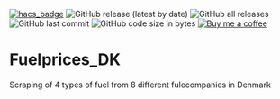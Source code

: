 [![hacs_badge](https://img.shields.io/badge/HACS-Default-41BDF5.svg)](https://github.com/hacs/integration)
![GitHub release (latest by date)](https://img.shields.io/github/v/release/J-Lindvig/Fuelprices_DK)
![GitHub all releases](https://img.shields.io/github/downloads/J-Lindvig/Fuelprices_DK/total)
![GitHub last commit](https://img.shields.io/github/last-commit/J-Lindvig/Fuelprices_DK)
![GitHub code size in bytes](https://img.shields.io/github/languages/code-size/J-Lindvig/Fuelprices_DK)
[![Buy me a coffee](https://img.shields.io/static/v1.svg?label=Buy%20me%20a%20coffee&message=🥨&color=black&logo=buy%20me%20a%20coffee&logoColor=white&labelColor=6f4e37)](https://www.buymeacoffee.com/apptoo)

# Fuelprices_DK
Scraping of 4 types of fuel from 8 different fulecompanies in Denmark 
